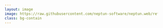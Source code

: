```yaml
---
layout: image
image: https://raw.githubusercontent.com/neptun-software/neptun.web/refs/heads/main/backup/schema/schema.png
class: bg-contain
---
```


<!-- TODO -->
